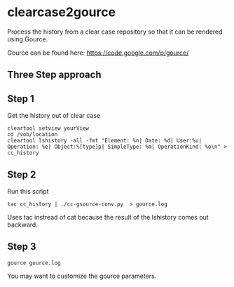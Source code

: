 clearcase2gource
================

Process the history from a clear case repository so that it can be rendered using Gource.

Gource can be found here: https://code.google.com/p/gource/

## Three Step approach

Step 1
------
Get the history out of clear case
   
    cleartool setview yourView
    cd /vob/location
    cleartool lshistory -all -fmt "Element: %n| Date: %d| User:%u| Operation: %e| Object:%[type]p| SimpleType: %m| OperationKind: %o\n" > cc_history
   
Step 2
------
Run this script

    tac cc_history | ./cc-gsource-conv.py  > gource.log
Uses tac instread of cat because the result of the lshistory comes out backward.

Step 3
------
    gource gource.log
You may want to customize the gource parameters.
